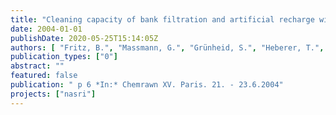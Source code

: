 ```yaml
---
title: "Cleaning capacity of bank filtration and artificial recharge with influence of treated waste water"
date: 2004-01-01
publishDate: 2020-05-25T15:14:05Z
authors: [ "Fritz, B.", "Massmann, G.", "Grünheid, S.", "Heberer, T.", "Pekdeger, A.", "Jekel, M." ]
publication_types: ["0"]
abstract: ""
featured: false
publication: " p 6 *In:* Chemrawn XV. Paris. 21. - 23.6.2004"
projects: ["nasri"]
---
```


